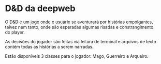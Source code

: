 # D&D da deepweb
O D&D é um jogo onde o usuário se aventurará por histórias empolgantes, talvez nem tanto, onde são esperadas algumas risadas e constrangimento do player.

As decisões do jogador são feitas via leitura de terminal e arquivos de texto contém todas as histórias a serem narradas.

Estão disponíveis 3 classes para o jogador: Mago, Guerreiro e Arqueiro.

